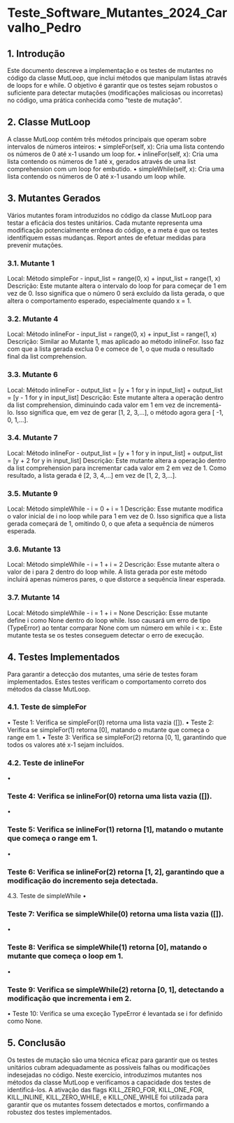 # Teste_Software_Mutantes_2024_Carvalho_Pedro

## 1. Introdução
Este documento descreve a implementação e os testes de mutantes no código da classe MutLoop, que inclui métodos que manipulam listas através de loops for e while. O objetivo é garantir que os testes sejam robustos o suficiente para detectar mutações (modificações maliciosas ou incorretas) no código, uma prática conhecida como "teste de mutação".
## 2. Classe MutLoop
A classe MutLoop contém três métodos principais que operam sobre intervalos de números inteiros:
•
simpleFor(self, x): Cria uma lista contendo os números de 0 até x-1 usando um loop for.
•
inlineFor(self, x): Cria uma lista contendo os números de 1 até x, gerados através de uma list comprehension com um loop for embutido.
•
simpleWhile(self, x): Cria uma lista contendo os números de 0 até x-1 usando um loop while.
## 3. Mutantes Gerados
Vários mutantes foram introduzidos no código da classe MutLoop para testar a eficácia dos testes unitários. Cada mutante representa uma modificação potencialmente errônea do código, e a meta é que os testes identifiquem essas mudanças.
Report antes de efetuar medidas para prevenir mutações.
### 3.1. Mutante 1
Local: Método simpleFor - input_list = range(0, x) + input_list = range(1, x)
Descrição: Este mutante altera o intervalo do loop for para começar de 1 em vez de 0. Isso significa que o número 0 será excluído da lista gerada, o que altera o comportamento esperado, especialmente quando x = 1.
### 3.2. Mutante 4
Local: Método inlineFor - input_list = range(0, x) + input_list = range(1, x)
Descrição: Similar ao Mutante 1, mas aplicado ao método inlineFor. Isso faz com que a lista gerada exclua 0 e comece de 1, o que muda o resultado final da list comprehension.
### 3.3. Mutante 6
Local: Método inlineFor - output_list = [y + 1 for y in input_list] + output_list = [y - 1 for y in input_list]
Descrição: Este mutante altera a operação dentro da list comprehension, diminuindo cada valor em 1 em vez de incrementá-lo. Isso significa que, em vez de gerar [1, 2, 3,...], o método agora gera [ -1, 0, 1,...].
### 3.4. Mutante 7
Local: Método inlineFor - output_list = [y + 1 for y in input_list] + output_list = [y + 2 for y in input_list]
Descrição: Este mutante altera a operação dentro da list comprehension para incrementar cada valor em 2 em vez de 1. Como resultado, a lista gerada é [2, 3, 4,...] em vez de [1, 2, 3,...].
### 3.5. Mutante 9
Local: Método simpleWhile - i = 0 + i = 1
Descrição: Esse mutante modifica o valor inicial de i no loop while para 1 em vez de 0. Isso significa que a lista gerada começará de 1, omitindo 0, o que afeta a sequência de números esperada.
### 3.6. Mutante 13
Local: Método simpleWhile - i = 1 + i = 2
Descrição: Esse mutante altera o valor de i para 2 dentro do loop while. A lista gerada por este método incluirá apenas números pares, o que distorce a sequência linear esperada.
### 3.7. Mutante 14
Local: Método simpleWhile - i = 1 + i = None
Descrição: Esse mutante define i como None dentro do loop while. Isso causará um erro de tipo (TypeError) ao tentar comparar None com um número em while i < x:. Este mutante testa se os testes conseguem detectar o erro de execução.
## 4. Testes Implementados
Para garantir a detecção dos mutantes, uma série de testes foram implementados. Estes testes verificam o comportamento correto dos métodos da classe MutLoop.
### 4.1. Teste de simpleFor
•
Teste 1: Verifica se simpleFor(0) retorna uma lista vazia ([]).
•
Teste 2: Verifica se simpleFor(1) retorna [0], matando o mutante que começa o range em 1.
•
Teste 3: Verifica se simpleFor(2) retorna [0, 1], garantindo que todos os valores até x-1 sejam incluídos.
### 4.2. Teste de inlineFor
•
### Teste 4: Verifica se inlineFor(0) retorna uma lista vazia ([]).
•
### Teste 5: Verifica se inlineFor(1) retorna [1], matando o mutante que começa o range em 1.
•
### Teste 6: Verifica se inlineFor(2) retorna [1, 2], garantindo que a modificação do incremento seja detectada.
4.3. Teste de simpleWhile
•
### Teste 7: Verifica se simpleWhile(0) retorna uma lista vazia ([]).
•
### Teste 8: Verifica se simpleWhile(1) retorna [0], matando o mutante que começa o loop em 1.
•
### Teste 9: Verifica se simpleWhile(2) retorna [0, 1], detectando a modificação que incrementa i em 2.
•
Teste 10: Verifica se uma exceção TypeError é levantada se i for definido como None.
## 5. Conclusão
Os testes de mutação são uma técnica eficaz para garantir que os testes unitários cubram adequadamente as possíveis falhas ou modificações indesejadas no código. Neste exercício, introduzimos mutantes nos métodos da classe MutLoop e verificamos a capacidade dos testes de identificá-los. A ativação das flags KILL_ZERO_FOR, KILL_ONE_FOR, KILL_INLINE, KILL_ZERO_WHILE, e KILL_ONE_WHILE foi utilizada para garantir que os mutantes fossem detectados e mortos, confirmando a robustez dos testes implementados.
